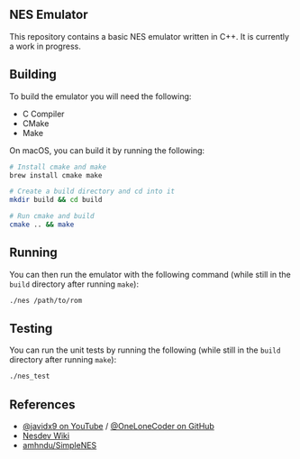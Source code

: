 ## NES Emulator

This repository contains a basic NES emulator written in C++. It is currently a work in progress.

## Building

To build the emulator you will need the following:

- C Compiler
- CMake
- Make

On macOS, you can build it by running the following:

```bash
# Install cmake and make
brew install cmake make

# Create a build directory and cd into it
mkdir build && cd build

# Run cmake and build
cmake .. && make
```

## Running

You can then run the emulator with the following command (while still in the `build` directory after running `make`):

```bash
./nes /path/to/rom
```

## Testing

You can run the unit tests by running the following (while still in the `build` directory after running `make`):

```bash
./nes_test
```

## References

- [@javidx9 on YouTube](https://www.youtube.com/playlist?list=PLrOv9FMX8xJHqMvSGB_9G9nZZ_4IgteYf) / [@OneLoneCoder on GitHub](https://github.com/OneLoneCoder/olcNES)
- [Nesdev Wiki](https://www.nesdev.org/wiki/Nesdev_Wiki)
- [amhndu/SimpleNES](https://github.com/amhndu/SimpleNES)

